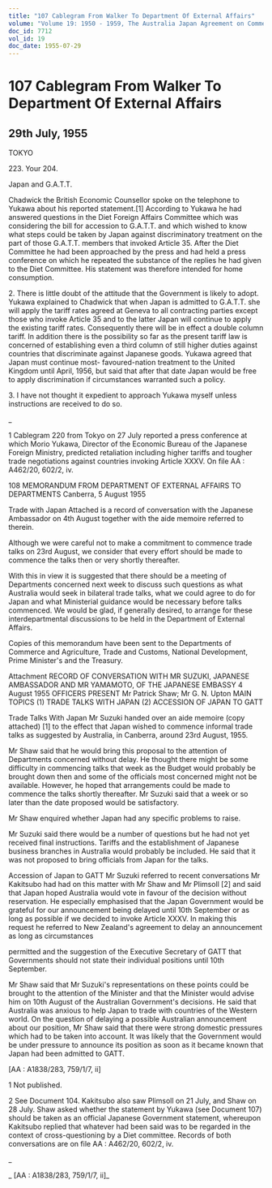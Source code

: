 ```yaml
---
title: "107 Cablegram From Walker To Department Of External Affairs"
volume: "Volume 19: 1950 - 1959, The Australia Japan Agreement on Commerce"
doc_id: 7712
vol_id: 19
doc_date: 1955-07-29
---
```


# 107 Cablegram From Walker To Department Of External Affairs

## 29th July, 1955

TOKYO

223\. Your 204.

Japan and G.A.T.T.

Chadwick the British Economic Counsellor spoke on the telephone to Yukawa about his reported statement.[1] According to Yukawa he had answered questions in the Diet Foreign Affairs Committee which was considering the bill for accession to G.A.T.T. and which wished to know what steps could be taken by Japan against discriminatory treatment on the part of those G.A.T.T. members that invoked Article 35. After the Diet Committee he had been approached by the press and had held a press conference on which he repeated the substance of the replies he had given to the Diet Committee. His statement was therefore intended for home consumption.

2\. There is little doubt of the attitude that the Government is likely to adopt. Yukawa explained to Chadwick that when Japan is admitted to G.A.T.T. she will apply the tariff rates agreed at Geneva to all contracting parties except those who invoke Article 35 and to the latter Japan will continue to apply the existing tariff rates. Consequently there will be in effect a double column tariff. In addition there is the possibility so far as the present tariff law is concerned of establishing even a third column of still higher duties against countries that discriminate against Japanese goods. Yukawa agreed that Japan must continue most- favoured-nation treatment to the United Kingdom until April, 1956, but said that after that date Japan would be free to apply discrimination if circumstances warranted such a policy.

3\. I have not thought it expedient to approach Yukawa myself unless instructions are received to do so.

_

1 Cablegram 220 from Tokyo on 27 July reported a press conference at which Morio Yukawa, Director of the Economic Bureau of the Japanese Foreign Ministry, predicted retaliation including higher tariffs and tougher trade negotiations against countries invoking Article XXXV. On file AA : A462/20, 602/2, iv.

108 MEMORANDUM FROM DEPARTMENT OF EXTERNAL AFFAIRS TO DEPARTMENTS Canberra, 5 August 1955

Trade with Japan Attached is a record of conversation with the Japanese Ambassador on 4th August together with the aide memoire referred to therein.

Although we were careful not to make a commitment to commence trade talks on 23rd August, we consider that every effort should be made to commence the talks then or very shortly thereafter.

With this in view it is suggested that there should be a meeting of Departments concerned next week to discuss such questions as what Australia would seek in bilateral trade talks, what we could agree to do for Japan and what Ministerial guidance would be necessary before talks commenced. We would be glad, if generally desired, to arrange for these interdepartmental discussions to be held in the Department of External Affairs.

Copies of this memorandum have been sent to the Departments of Commerce and Agriculture, Trade and Customs, National Development, Prime Minister's and the Treasury.

Attachment RECORD OF CONVERSATION WITH MR SUZUKI, JAPANESE AMBASSADOR AND MR YAMAMOTO, OF THE JAPANESE EMBASSY 4 August 1955 OFFICERS PRESENT Mr Patrick Shaw; Mr G. N. Upton MAIN TOPICS (1) TRADE TALKS WITH JAPAN (2) ACCESSION OF JAPAN TO GATT

Trade Talks With Japan Mr Suzuki handed over an aide memoire (copy attached) [1] to the effect that Japan wished to commence informal trade talks as suggested by Australia, in Canberra, around 23rd August, 1955.

Mr Shaw said that he would bring this proposal to the attention of Departments concerned without delay. He thought there might be some difficulty in commencing talks that week as the Budget would probably be brought down then and some of the officials most concerned might not be available. However, he hoped that arrangements could be made to commence the talks shortly thereafter. Mr Suzuki said that a week or so later than the date proposed would be satisfactory.

Mr Shaw enquired whether Japan had any specific problems to raise.

Mr Suzuki said there would be a number of questions but he had not yet received final instructions. Tariffs and the establishment of Japanese business branches in Australia would probably be included. He said that it was not proposed to bring officials from Japan for the talks.

Accession of Japan to GATT Mr Suzuki referred to recent conversations Mr Kakitsubo had had on this matter with Mr Shaw and Mr Plimsoll [2] and said that Japan hoped Australia would vote in favour of the decision without reservation. He especially emphasised that the Japan Government would be grateful for our announcement being delayed until 10th September or as long as possible if we decided to invoke Article XXXV. In making this request he referred to New Zealand's agreement to delay an announcement as long as circumstances 

permitted and the suggestion of the Executive Secretary of GATT that Governments should not state their individual positions until 10th September.

Mr Shaw said that Mr Suzuki's representations on these points could be brought to the attention of the Minister and that the Minister would advise him on 10th August of the Australian Government's decisions. He said that Australia was anxious to help Japan to trade with countries of the Western world. On the question of delaying a possible Australian announcement about our position, Mr Shaw said that there were strong domestic pressures which had to be taken into account. It was likely that the Government would be under pressure to announce its position as soon as it became known that Japan had been admitted to GATT.

[AA : A1838/283, 759/1/7, ii]

1 Not published.

2 See Document 104. Kakitsubo also saw Plimsoll on 21 July, and Shaw on 28 July. Shaw asked whether the statement by Yukawa (see Document 107) should be taken as an official Japanese Government statement, whereupon Kakitsubo replied that whatever had been said was to be regarded in the context of cross-questioning by a Diet committee. Records of both conversations are on file AA : A462/20, 602/2, iv.

_

_ [AA : A1838/283, 759/1/7, ii]_
